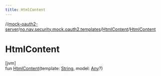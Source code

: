```yaml
---
title: HtmlContent
---
```

//[mock-oauth2-server](../../../index.html)/[no.nav.security.mock.oauth2.templates](../index.html)/[HtmlContent](index.html)/[HtmlContent](-html-content.html)



# HtmlContent



[jvm]\
fun [HtmlContent](-html-content.html)(template: [String](https://kotlinlang.org/api/latest/jvm/stdlib/kotlin/-string/index.html), model: [Any](https://kotlinlang.org/api/latest/jvm/stdlib/kotlin/-any/index.html)?)





